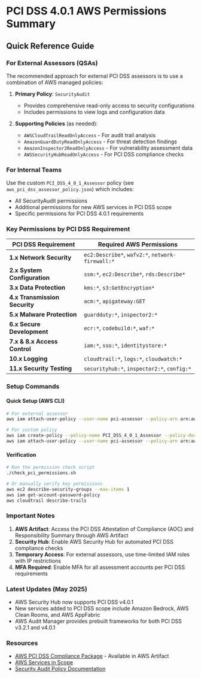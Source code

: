 # PCI DSS 4.0.1 AWS Permissions Summary

## Quick Reference Guide

### For External Assessors (QSAs)

The recommended approach for external PCI DSS assessors is to use a combination of AWS managed policies:

1. **Primary Policy**: `SecurityAudit` 
   - Provides comprehensive read-only access to security configurations
   - Includes permissions to view logs and configuration data

2. **Supporting Policies** (as needed):
   - `AWSCloudTrailReadOnlyAccess` - For audit trail analysis
   - `AmazonGuardDutyReadOnlyAccess` - For threat detection findings
   - `AmazonInspector2ReadOnlyAccess` - For vulnerability assessment data
   - `AWSSecurityHubReadOnlyAccess` - For PCI DSS compliance checks

### For Internal Teams

Use the custom `PCI_DSS_4_0_1_Assessor` policy (see `aws_pci_dss_assessor_policy.json`) which includes:
- All SecurityAudit permissions
- Additional permissions for new AWS services in PCI DSS scope
- Specific permissions for PCI DSS 4.0.1 requirements

### Key Permissions by PCI DSS Requirement

| PCI DSS Requirement | Required AWS Permissions |
|---------------------|-------------------------|
| **1.x Network Security** | `ec2:Describe*`, `wafv2:*`, `network-firewall:*` |
| **2.x System Configuration** | `ssm:*`, `ec2:Describe*`, `rds:Describe*` |
| **3.x Data Protection** | `kms:*`, `s3:GetEncryption*` |
| **4.x Transmission Security** | `acm:*`, `apigateway:GET` |
| **5.x Malware Protection** | `guardduty:*`, `inspector2:*` |
| **6.x Secure Development** | `ecr:*`, `codebuild:*`, `waf:*` |
| **7.x & 8.x Access Control** | `iam:*`, `sso:*`, `identitystore:*` |
| **10.x Logging** | `cloudtrail:*`, `logs:*`, `cloudwatch:*` |
| **11.x Security Testing** | `securityhub:*`, `inspector2:*`, `config:*` |

### Setup Commands

#### Quick Setup (AWS CLI)
```bash
# For external assessor
aws iam attach-user-policy --user-name pci-assessor --policy-arn arn:aws:iam::aws:policy/SecurityAudit

# For custom policy
aws iam create-policy --policy-name PCI_DSS_4_0_1_Assessor --policy-document file://aws_pci_dss_assessor_policy.json
aws iam attach-user-policy --user-name pci-assessor --policy-arn arn:aws:iam::ACCOUNT_ID:policy/PCI_DSS_4_0_1_Assessor
```

#### Verification
```bash
# Run the permission check script
./check_pci_permissions.sh

# Or manually verify key permissions
aws ec2 describe-security-groups --max-items 1
aws iam get-account-password-policy
aws cloudtrail describe-trails
```

### Important Notes

1. **AWS Artifact**: Access the PCI DSS Attestation of Compliance (AOC) and Responsibility Summary through AWS Artifact
2. **Security Hub**: Enable AWS Security Hub for automated PCI DSS compliance checks
3. **Temporary Access**: For external assessors, use time-limited IAM roles with IP restrictions
4. **MFA Required**: Enable MFA for all assessment accounts per PCI DSS requirements

### Latest Updates (May 2025)

- AWS Security Hub now supports PCI DSS v4.0.1
- New services added to PCI DSS scope include Amazon Bedrock, AWS Clean Rooms, and AWS AppFabric
- AWS Audit Manager provides prebuilt frameworks for both PCI DSS v3.2.1 and v4.0.1

### Resources

- [AWS PCI DSS Compliance Package](https://aws.amazon.com/artifact/) - Available in AWS Artifact
- [AWS Services in Scope](https://aws.amazon.com/compliance/services-in-scope/PCI/)
- [Security Audit Policy Documentation](https://docs.aws.amazon.com/aws-managed-policy/latest/reference/SecurityAudit.html)
